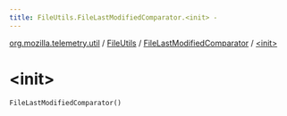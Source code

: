 ```yaml
---
title: FileUtils.FileLastModifiedComparator.<init> - 
---
```


[org.mozilla.telemetry.util](../../index.html) / [FileUtils](../index.html) / [FileLastModifiedComparator](index.html) / [&lt;init&gt;](./-init-.html)

# &lt;init&gt;

`FileLastModifiedComparator()`